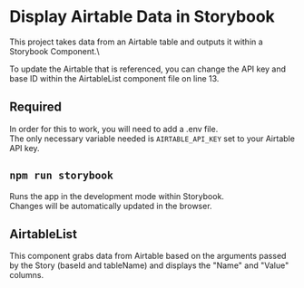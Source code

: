 # Display Airtable Data in Storybook

This project takes data from an Airtable table and outputs it within a Storybook Component.\

To update the Airtable that is referenced, you can change the API key and base ID within the AirtableList component file on line 13.

## Required

In order for this to work, you will need to add a .env file.\
The only necessary variable needed is `AIRTABLE_API_KEY` set to your Airtable API key.


## `npm run storybook`

Runs the app in the development mode within Storybook.\
Changes will be automatically updated in the browser.

## AirtableList 
This component grabs data from Airtable based on the arguments passed by the Story (baseId and tableName) and displays the "Name" and "Value" columns.

